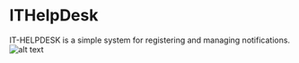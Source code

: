 # ITHelpDesk
IT-HELPDESK is a simple system for registering and managing notifications.
![alt text](https://mp-programs.pl/wp-content/uploads/2022/01/ithelpdesk.png)
